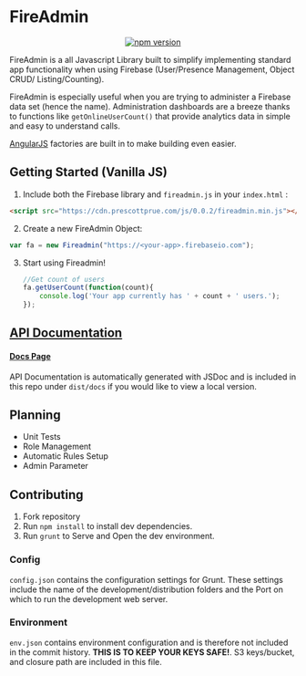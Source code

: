 # FireAdmin
<p align="center">
  <!-- Npm Version -->
  <a href="https://npmjs.org/package/fireadmin">
    <img src="https://img.shields.io/npm/v/fireadmin.svg" alt="npm version">
  </a>
  <!-- Build Status -->
  <!-- <a href="https://travis-ci.org/KyperTech/fireadmin">
    <img src="http://img.shields.io/travis/KyperTech/fireadmin.svg" alt="build status">
  </a> -->
  <!-- Dependency Status -->
  <!-- <a href="https://david-dm.org/KyperTech/fireadmin">
    <img src="https://david-dm.org/KyperTech/fireadmin.svg" alt="dependency status">
  </a> -->
  <!-- Codeclimate -->
  <!-- <a href="https://codeclimate.com/github/kypertech/FireAdmin">
    <img src="https://codeclimate.com/github/KyperTech/FireAdmin/badges/gpa.svg" alt="codeclimate">
  </a> -->
  <!-- Coverage -->
  <!-- <a href="https://codeclimate.com/github/KyperTech/FireAdmin">
    <img src="https://codeclimate.com/github/KyperTech/FireAdmin/badges/coverage.svg" alt="coverage">
  </a> -->
  <!-- License -->
  <!-- <a href="https://github.com/KyperTech/FireAdmin/blob/master/LICENSE.md">
    <img src="https://img.shields.io/npm/l/fireadmin.svg" alt="license">
  </a>
</p> -->

FireAdmin is a all Javascript Library built to simplify implementing standard app functionality when using Firebase (User/Presence Management, Object CRUD/ Listing/Counting).

FireAdmin is especially useful when you are trying to administer a Firebase data set (hence the name). Administration dashboards are a breeze thanks to functions like `getOnlineUserCount()` that provide analytics data in simple and easy to understand calls.

[AngularJS](http://angularjs.org) factories are built in to make building even easier.

## Getting Started (Vanilla JS)

1. Include both the Firebase library and  `fireadmin.js` in your `index.html` :

  ```html
  <script src="https://cdn.prescottprue.com/js/0.0.2/fireadmin.min.js"></script>

  ```

2. Create a new FireAdmin Object:

  ```javascript
var fa = new Fireadmin("https://<your-app>.firebaseio.com");
  ```

3. Start using Fireadmin!
    ```javascript
    //Get count of users
    fa.getUserCount(function(count){
        console.log('Your app currently has ' + count + ' users.');
    });
    ```

## [API Documentation](https://s3.amazonaws.com/prescottprue/Fireadmin/current/docs/Fireadmin.html)
#### [Docs Page](https://s3.amazonaws.com/prescottprue/Fireadmin/current/docs/Fireadmin.html)

API Documentation is automatically generated with JSDoc and is included in this repo under `dist/docs` if you would like to view a local version.

## Planning
* Unit Tests
* Role Management
* Automatic Rules Setup
* Admin Parameter

## Contributing

1. Fork repository
2. Run `npm install` to install dev dependencies.
3. Run `grunt` to Serve and Open the dev environment.

### Config

`config.json` contains the configuration settings for Grunt. These settings include the name of the development/distribution folders and the Port on which to run the development web server.

### Environment

`env.json` contains environment configuration and is therefore not included in the commit history. **THIS IS TO KEEP YOUR KEYS SAFE!**. S3 keys/bucket, and closure path are included in this file.
